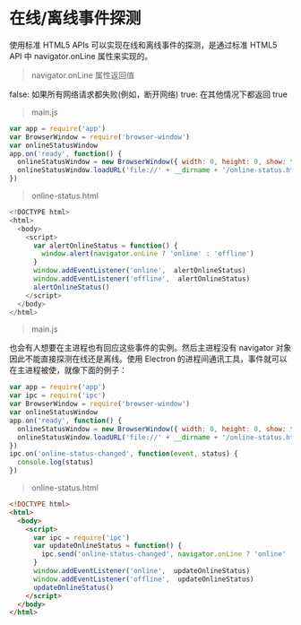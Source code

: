 # 在线/离线事件探测
使用标准 HTML5 APIs 可以实现在线和离线事件的探测，是通过标准 HTML5 API 中 navigator.onLine 属性来实现的。

> navigator.onLine 属性返回值

false: 如果所有网络请求都失败(例如，断开网络)
true: 在其他情况下都返回 true

> main.js

```js
var app = require('app')
var BrowserWindow = require('browser-window')
var onlineStatusWindow
app.on('ready', function() {
  onlineStatusWindow = new BrowserWindow({ width: 0, height: 0, show: false })
  onlineStatusWindow.loadURL('file://' + __dirname + '/online-status.html')
})
```
> online-status.html

```js
<!DOCTYPE html>
<html>
  <body>
    <script>
      var alertOnlineStatus = function() {
        window.alert(navigator.onLine ? 'online' : 'offline')
      }
      window.addEventListener('online',  alertOnlineStatus)
      window.addEventListener('offline',  alertOnlineStatus)
      alertOnlineStatus()
    </script>
  </body>
</html>
```

> main.js

也会有人想要在主进程也有回应这些事件的实例。然后主进程没有 navigator 对象因此不能直接探测在线还是离线。使用 Electron 的进程间通讯工具，事件就可以在主进程被使，就像下面的例子：
```js
var app = require('app')
var ipc = require('ipc')
var BrowserWindow = require('browser-window')
var onlineStatusWindow
app.on('ready', function() {
  onlineStatusWindow = new BrowserWindow({ width: 0, height: 0, show: false })
  onlineStatusWindow.loadURL('file://' + __dirname + '/online-status.html')
})
ipc.on('online-status-changed', function(event, status) {
  console.log(status)
})
```
> online-status.html

```html
<!DOCTYPE html>
<html>
  <body>
    <script>
      var ipc = require('ipc')
      var updateOnlineStatus = function() {
        ipc.send('online-status-changed', navigator.onLine ? 'online' : 'offline')
      }
      window.addEventListener('online',  updateOnlineStatus)
      window.addEventListener('offline',  updateOnlineStatus)
      updateOnlineStatus()
    </script>
  </body>
</html>
```
